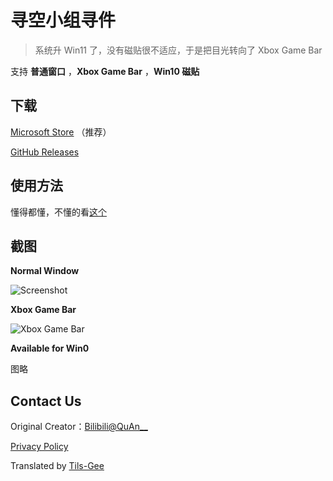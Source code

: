 # 寻空小组寻件

> 系统升 Win11 了，没有磁贴很不适应，于是把目光转向了 Xbox Game Bar

支持 **普通窗口** ，**Xbox Game Bar** ，**Win10 磁贴**

## 下载

[Microsoft Store](https://www.microsoft.com/store/apps/9PHN021FKW2T) （推荐）

[GitHub Releases](https://github.com/xunkong/widget/releases)

## 使用方法

懂得都懂，不懂的看[这个](https://xunkong.cc/help/desktop/account.html)

## 截图

**Normal Window**

![Screenshot](img/Snipaste_20220625_204008.webp)

**Xbox Game Bar**

![Xbox Game Bar](img/Snipaste_20220625_204040.webp)

**Available for Win0**

图略

## Contact Us

Original Creator：[Bilibili@QuAn__](https://t.bilibili.com/575371497058829825)

[Privacy Policy](./Privacy.md)

Translated by [Tils-Gee](https://linktr.ee/tl.gee)
